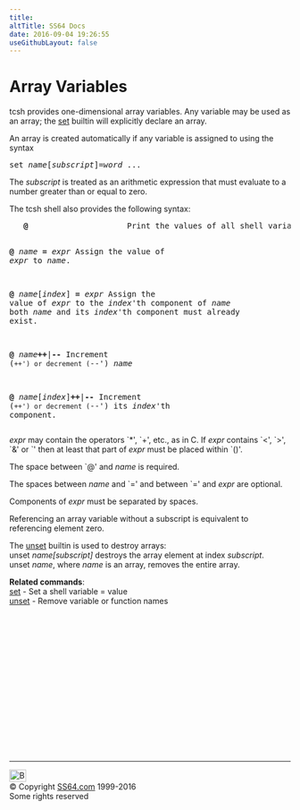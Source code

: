 ```yaml
---
title:
altTitle: SS64 Docs
date: 2016-09-04 19:26:55
useGithubLayout: false
---
```

<!-- #EndLibraryItem --><h1>Array Variables</h1>
<p>tcsh provides one-dimensional array variables. Any variable may be used as 
  an array; the <a href="set.html">set</a> builtin will explicitly declare 
  an array. </p>
<p>An array is created automatically if any variable is assigned to using the 
  syntax 
</p><pre>set <var>name</var>[<var>subscript</var>]=<i>word</i> ...</pre>
<p>The <var>subscript</var> is treated as an arithmetic expression that must evaluate 
  to a number greater than or equal to zero. 
</p><p>The tcsh shell also provides the following syntax:
</p><pre><b>   @                     </b>Print the values of all shell variables.

   <b>@</b> <i>name</i> <b>=</b> <i>expr</i>         Assign the value of <i>expr</i> to <i>name</i>.

   <b>@</b> <i>name</i>[<i>index</i>] <b>=</b> <i>expr</i>  Assign the value of <i>expr</i> to the <i>index</i>'th component of <i>name</i>
                         both <i>name</i> and its <i>index</i>'th component must already exist.

   <b>@</b> <i>name</i><b>++</b>|<b>--           </b>Increment (`++') or decrement (`--') <i>name</i>

   <b>@</b> <i>name</i>[<i>index</i>]<b>++</b>|<b>--</b>    Increment (`++') or decrement (`--') its <i>index</i>'th component.</pre>
<p> <i>expr</i> may contain the operators `*', `+', etc., as in C. If <i>expr</i> 
  contains `&lt;', `&gt;', `&amp;' or `' then at least that part of <i>expr</i> 
  must be placed within `()'. </p>
<p>The space between `@' and <i>name</i> is required. </p>
<p>The spaces between <i>name</i> and `=' and between `=' and <i>expr</i> are 
  optional. </p>
<p>Components of <i>expr</i> must be separated by spaces.</p>
<p>Referencing an array variable without a subscript is equivalent to referencing 
  element zero. </p>
<p>The <a href="unset.html">unset</a> builtin is used to destroy arrays:<br>
  unset <var>name[subscript]</var> destroys the array element at index <var>subscript</var>.<br>
  unset <var>name</var>, where <var>name</var> is an array, removes the entire 
  array.</p>
<p><b>Related commands</b>:<br>
<a href="set.html">set</a> - Set a shell variable = value<br>
<a href="unset.html">unset</a> - Remove variable or function names</p><!-- #BeginLibraryItem "/Library/foot_osx.lbi" --><p>
<!-- OSX300 -->
<ins class="adsbygoogle" style="display:inline-block;width:300px;height:250px" data-ad-client="ca-pub-6140977852749469" data-ad-slot="1823340303"></ins>
<script>
(adsbygoogle = window.adsbygoogle || []).push({});
</script></p>
<hr>
<div id="bl" class="footer"><a href="syntax-arrays.html#"><img src="../images/top.png" width="30" height="22" alt="Back to the Top"></a></div>
<div id="br" class="footer, tagline">© Copyright <a href="../index.html">SS64.com</a> 1999-2016<br>
Some rights reserved</div><!-- #EndLibraryItem -->
